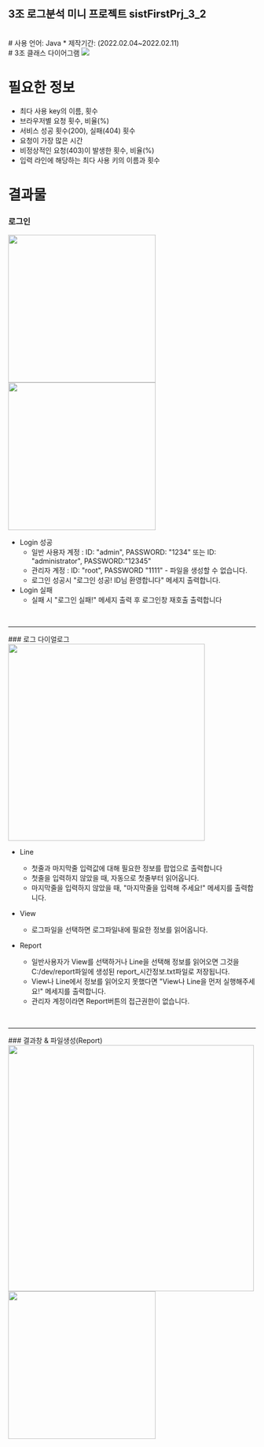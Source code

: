 ## 3조 로그분석 미니 프로젝트 sistFirstPrj_3_2
<br/>
# 사용 언어: Java
* 제작기간: (2022.02.04~2022.02.11)

<br/>
# 3조 클래스 다이어그램
<img src="https://user-images.githubusercontent.com/93374409/153107574-98923110-1017-4abd-b4f5-0315e0a750cb.png">

# 필요한 정보 
* 최다 사용 key의 이름, 횟수
* 브라우저별 요청 횟수, 비율(%)
* 서비스 성공 횟수(200), 실패(404) 횟수
* 요청이 가장 많은 시간
* 비정상적인 요청(403)이 발생한 횟수, 비율(%)
* 입력 라인에 해당하는 최다 사용 키의 이름과 횟수

# 결과물
### 로그인
<img src="https://user-images.githubusercontent.com/93374409/153108800-ace77860-be95-4684-b7d7-91b3cc21c621.PNG" width="300" height=auto/> <img src="https://user-images.githubusercontent.com/93374409/153108805-55497a82-af61-4d73-bc3f-04effb08ba93.PNG" width="300" height=auto/>

* Login 성공
    * 일반 사용자 계정 : ID: "admin", PASSWORD: "1234" 또는 ID: "administrator", PASSWORD:"12345"
    * 관리자 계정 : ID: "root", PASSWORD "1111" - 파일을 생성할 수 없습니다.
    * 로그인 성공시 "로그인 성공! ID님 환영합니다" 메세지 출력합니다.
* Login 실패
    * 실패 시 "로그인 실패!" 메세지 출력 후 로그인창 재호출 출력합니다
<br/>
<hr>
### 로그 다이얼로그
<img src="https://user-images.githubusercontent.com/93374409/153108929-ee1e3660-cac7-4a20-a663-b90460a6991b.PNG" width="400" height=auto/>

* Line 
    * 첫줄과 마지막줄 입력값에 대해 필요한 정보를 팝업으로 출력합니다 
    * 첫줄을 입력하지 않았을 때, 자동으로 첫줄부터 읽어옵니다.
    * 마지막줄을 입력하지 않았을 때, "마지막줄을 입력해 주세요!" 메세지를 출력합니다.  

* View
    * 로그파일을 선택하면 로그파일내에 필요한 정보를 읽어옵니다.

* Report
    * 일반사용자가 View를 선택하거나 Line을 선택해 정보를 읽어오면 그것을 C:/dev/report파일에 생성된 report_시간정보.txt파일로 저장됩니다.
    * View나 Line에서 정보를 읽어오지 못했다면 "View나 Line을 먼저 실행해주세요!" 메세지를 출력합니다.
    * 관리자 계정이라면 Report버튼의 접근권한이 없습니다.
<br/>
<hr>
### 결과창 & 파일생성(Report)
<img src="https://user-images.githubusercontent.com/93374409/153109039-fd2f8d89-cacb-486c-9684-9ece4fcb9173.PNG" width="500" height=auto/> 
<img src="https://user-images.githubusercontent.com/93374409/153109042-bdac3ec4-496a-400c-bfe1-33e28095cf48.PNG" width="300" height=auto/>
